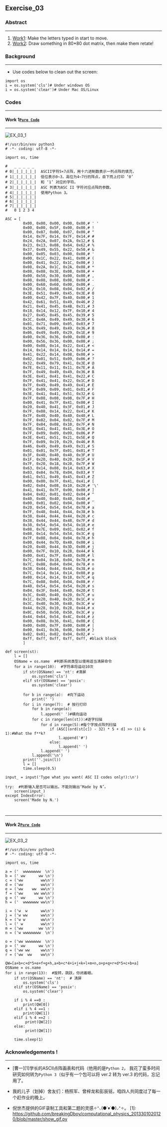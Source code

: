 Exercise_03 
-


### Abstract
---
1. [Work1](https://github.com/lostpg/computationalphysics_N2014301020009/blob/master/Exercise_03:%20Get%20Moving!.md#work-1pure-code): Make the letters typed in start to move.
2. [Work2](https://github.com/lostpg/computationalphysics_N2014301020009/blob/master/Exercise_03:%20Get%20Moving!.md#work-2pure-code): Draw something in 80*80 dot matrix, then make them retate!

### Background
---
 - Use codes below to clean out the screen:
```
import os
i = os.system('cls')# Under windows OS 
i = os.system('clear')# Under Mac OS/Linux 
```


### Codes
---
#### Work 1[`Pure Code`](https://github.com/lostpg/computationalphysics_N2014301020009/blob/master/EX_03.py)
---

![EX_03_1](https://github.com/lostpg/computationalphysics_N2014301020009/blob/master/EX_03.gif)
```
#!/usr/bin/env python3
# -*- coding: utf-8 -*-

import os, time

#   _ _ _ _ _
# 0|_|_|_|_|_|  ASCII字符5×7点阵，用十六进制数表示一列点阵的填充，
# 1|_|_|_|_|_|  低位表示0~3，高位为4~7行的阵点，自下而上打印 ‘0’
# 2|_|_|_|_|_|  和 ‘1’ 对应的字符。
# 3|_|_|_|_|_|  ASC 列表为ASC II 字符对应点阵的参数。
# 4|_|_|_|_|_|  使用Python 3。
# 5|_|_|_|_|_|
# 6|_|_|_|_|_|
# 7|_|_|_|_|_|
#   0 1 2 3 4

ASC = [
        0x00, 0x00, 0x00, 0x00, 0x00,# ' '
        0x00, 0x00, 0x5F, 0x00, 0x00,# !
        0x00, 0x07, 0x00, 0x07, 0x00,# "
        0x14, 0x7F, 0x14, 0x7F, 0x14,# #
        0x24, 0x2A, 0x07, 0x2A, 0x12,# $
        0x23, 0x13, 0x08, 0x64, 0x62,# %
        0x37, 0x49, 0x55, 0x22, 0x50,# &
        0x00, 0x05, 0x03, 0x00, 0x00,# '
        0x00, 0x1C, 0x22, 0x41, 0x00,# (
        0x00, 0x41, 0x22, 0x1C, 0x00,# )
        0x08, 0x2A, 0x1C, 0x2A, 0x08,# *
        0x08, 0x08, 0x3E, 0x08, 0x08,# +
        0x00, 0x50, 0x30, 0x00, 0x00,# ,
        0x08, 0x08, 0x08, 0x08, 0x08,# -
        0x00, 0x60, 0x60, 0x00, 0x00,# .
        0x20, 0x10, 0x08, 0x04, 0x02,# /
        0x3E, 0x51, 0x49, 0x45, 0x3E,# 0
        0x00, 0x42, 0x7F, 0x40, 0x00,# 1
        0x42, 0x61, 0x51, 0x49, 0x46,# 2
        0x21, 0x41, 0x45, 0x4B, 0x31,# 3
        0x18, 0x14, 0x12, 0x7F, 0x10,# 4
        0x27, 0x45, 0x45, 0x45, 0x39,# 5
        0x3C, 0x4A, 0x49, 0x49, 0x30,# 6
        0x01, 0x71, 0x09, 0x05, 0x03,# 7
        0x36, 0x49, 0x49, 0x49, 0x36,# 8
        0x06, 0x49, 0x49, 0x29, 0x1E,# 9
        0x00, 0x36, 0x36, 0x00, 0x00,# :
        0x00, 0x56, 0x36, 0x00, 0x00,# ;
        0x00, 0x08, 0x14, 0x22, 0x41,# <
        0x14, 0x14, 0x14, 0x14, 0x14,# =
        0x41, 0x22, 0x14, 0x08, 0x00,# >
        0x02, 0x01, 0x51, 0x09, 0x06,# ?
        0x32, 0x49, 0x79, 0x41, 0x3E,# @
        0x7E, 0x11, 0x11, 0x11, 0x7E,# A
        0x7F, 0x49, 0x49, 0x49, 0x36,# B
        0x3E, 0x41, 0x41, 0x41, 0x22,# C
        0x7F, 0x41, 0x41, 0x22, 0x1C,# D
        0x7F, 0x49, 0x49, 0x49, 0x41,# E
        0x7F, 0x09, 0x09, 0x01, 0x01,# F
        0x3E, 0x41, 0x41, 0x51, 0x32,# G
        0x7F, 0x08, 0x08, 0x08, 0x7F,# H
        0x00, 0x41, 0x7F, 0x41, 0x00,# I
        0x20, 0x40, 0x41, 0x3F, 0x01,# J
        0x7F, 0x08, 0x14, 0x22, 0x41,# K
        0x7F, 0x40, 0x40, 0x40, 0x40,# L
        0x7F, 0x02, 0x04, 0x02, 0x7F,# M
        0x7F, 0x04, 0x08, 0x10, 0x7F,# N
        0x3E, 0x41, 0x41, 0x41, 0x3E,# O
        0x7F, 0x09, 0x09, 0x09, 0x06,# P
        0x3E, 0x41, 0x51, 0x21, 0x5E,# Q
        0x7F, 0x09, 0x19, 0x29, 0x46,# R
        0x46, 0x49, 0x49, 0x49, 0x31,# S
        0x01, 0x01, 0x7F, 0x01, 0x01,# T
        0x3F, 0x40, 0x40, 0x40, 0x3F,# U
        0x1F, 0x20, 0x40, 0x20, 0x1F,# V
        0x7F, 0x20, 0x18, 0x20, 0x7F,# W
        0x63, 0x14, 0x08, 0x14, 0x63,# X
        0x03, 0x04, 0x78, 0x04, 0x03,# Y
        0x61, 0x51, 0x49, 0x45, 0x43,# Z
        0x00, 0x00, 0x7F, 0x41, 0x41,# [
        0x02, 0x04, 0x08, 0x10, 0x20,# '\'
        0x41, 0x41, 0x7F, 0x00, 0x00,# ]
        0x04, 0x02, 0x01, 0x02, 0x04,# ^
        0x40, 0x40, 0x40, 0x40, 0x40,# _
        0x00, 0x01, 0x02, 0x04, 0x00,# `
        0x20, 0x54, 0x54, 0x54, 0x78,# a
        0x7F, 0x48, 0x44, 0x44, 0x38,# b
        0x38, 0x44, 0x44, 0x44, 0x20,# c
        0x38, 0x44, 0x44, 0x48, 0x7F,# d
        0x38, 0x54, 0x54, 0x54, 0x18,# e
        0x08, 0x7E, 0x09, 0x01, 0x02,# f
        0x08, 0x14, 0x54, 0x54, 0x3C,# g
        0x7F, 0x08, 0x04, 0x04, 0x78,# h
        0x00, 0x44, 0x7D, 0x40, 0x00,# i
        0x20, 0x40, 0x44, 0x3D, 0x00,# j
        0x00, 0x7F, 0x10, 0x28, 0x44,# k
        0x00, 0x41, 0x7F, 0x40, 0x00,# l
        0x7C, 0x04, 0x18, 0x04, 0x78,# m
        0x7C, 0x08, 0x04, 0x04, 0x78,# n
        0x38, 0x44, 0x44, 0x44, 0x38,# o
        0x7C, 0x14, 0x14, 0x14, 0x08,# p
        0x08, 0x14, 0x14, 0x18, 0x7C,# q
        0x7C, 0x08, 0x04, 0x04, 0x08,# r
        0x48, 0x54, 0x54, 0x54, 0x20,# s
        0x04, 0x3F, 0x44, 0x40, 0x20,# t
        0x3C, 0x40, 0x40, 0x20, 0x7C,# u
        0x1C, 0x20, 0x40, 0x20, 0x1C,# v
        0x3C, 0x40, 0x30, 0x40, 0x3C,# w
        0x44, 0x28, 0x10, 0x28, 0x44,# x
        0x0C, 0x50, 0x50, 0x50, 0x3C,# y
        0x44, 0x64, 0x54, 0x4C, 0x44,# z
        0x00, 0x08, 0x36, 0x41, 0x00,# {
        0x00, 0x00, 0x7F, 0x00, 0x00,# |
        0x00, 0x41, 0x36, 0x08, 0x00,# }
        0x02, 0x01, 0x02, 0x04, 0x02,# ~
        0xff, 0xff, 0xff, 0xff, 0xff, #black block
        ]

def screen(st):
    l = []
    OSName = os.name  #判断系统类型以使用适当清屏命令
    for a in range(10):  #字符串将运动10次
        if str(OSName) == 'nt': #清屏
            os.system('cls')
        elif str(OSName) == 'posix':
            os.system('clear')

        for b in range(a):  #向下运动
            print(' ')
        for i in range(7):  # 按行打印
            for b in range(a):
                l.append(' ')#横向运动
            for c in range(len(st)):#逐字扫描
                for d in range(5):#每个字按点阵列扫描
                    if (ASC[(ord(st[c]) - 32) * 5 + d] >> (i) & 1):#What the f**k?
                        l.append('#')
                    else:
                        l.append(' ')
                l.append(' ')
            l.append('\n')
        print(''.join(l))
        l = []
        time.sleep(0.5)

input_ = input('Type what you want( ASC II codes only!):\n')

try:  #判断输入是否可以输出，不能则输出‘Made by N’。
    screen(input_)
except IndexError:
    screen('Made by N.')

   
```

---

#### Work 2[`Pure Code`](https://github.com/lostpg/computationalphysics_N2014301020009/blob/master/EX_03_2.py)
---
![EX_03_2](https://github.com/lostpg/computationalphysics_N2014301020009/blob/master/EX_03_2.gif)
```
#!/usr/bin/env python3
# -*- coding: utf-8 -*-

import os, time

a = ('  wwwwwwww  \n')
b = (' ww      ww \n')
c = ('ww        ww\n')
d = ('ww        ww\n')
e = ('ww    ww  ww\n')
f = ('ww     ww ww\n')
g = (' ww      ww \n')
h = ('  wwwwwww ww\n')

i = ('w  w      ww\n')
j = ('w ww      ww\n')
k = ('w w       ww\n')
l = (' w        ww\n')
m = ('ww       ww \n')
n = ('w wwwwwwww  \n')

o = ('ww wwwwwww  \n')
p = (' ww      ww \n')
q = ('ww ww     ww\n')
r = ('ww  ww    ww\n')

QW=[a+b+c+d*5+e+f+g+h,a+b+c*4+i+j+k+l+m+n,o+p+q+r+d*5+c+b+a]
OSName = os.name
for i in range(13):  #旋转，跳跃，你闭着眼。
    if str(OSName) == 'nt':  # 清屏
        os.system('cls')
    elif str(OSName) == 'posix':
        os.system('clear')

    if i % 4 ==0 :
        print(QW[0])
    elif i % 4 ==1 :
        print(QW[1])
    elif i % 4 ==2 :
         print(QW[2])
    else:
         print(QW[1])

    time.sleep(1)
```





### Acknowledgements !
 ---
  - [曹一][1]学长的ASCII点阵画表和代码（他用的是`Python 2`， 我花了蛮多时间研究如何转为`Python 3`（似乎有一个包可以将 ver.2 转为 ver.3 的代码，忘记用了。
  
  - 我的儿子（划掉）舍友们：杨照军、曾梓龙和彭辰铭，咱四人共同度过了每一个赶作业的晚上。

  - 倪世杰提供的GIF录制工具和第二题的灵感✧⁺⸜(●˙▾˙●)⸝⁺✧。
  [1]: https://github.com/breakingDboy/computational_physics_2013301020120/blob/master/show_gif.py
